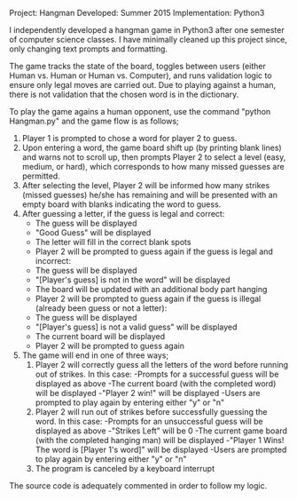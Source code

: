 Project: Hangman
Developed: Summer 2015
Implementation: Python3

I independently developed a hangman game in Python3 after one semester of computer science classes. I have minimally cleaned up this project since, only changing text prompts and formatting.

The game tracks the state of the board, toggles between users (either Human vs. Human or Human vs. Computer), and runs validation logic to ensure only legal moves are carried out. Due to playing against a human, there is not validation that the chosen word is in the dictionary.

To play the game agains a human opponent, use the command "python Hangman.py" and the game flow is as follows;

1) Player 1 is prompted to chose a word for player 2 to guess.
2) Upon entering a word, the game board shift up (by printing blank lines) and warns not to scroll up, then prompts Player 2 to select a level (easy, medium, or hard), which corresponds to how many missed guesses are permitted.
3) After selecting the level, Player 2 will be informed how many strikes (missed guesses) he/she has remaining and will be presented with an empty board with blanks indicating the word to guess.
4) After guessing a letter, if the guess is legal and correct:
    - The guess will be displayed
    - "Good Guess" will be displayed
    - The letter will fill in the correct blank spots
    - Player 2 will be prompted to guess again
  if the guess is legal and incorrect:
    - The guess will be displayed
    - "[Player's guess] is not in the word" will be displayed
    - The board will be updated with an additional body part hanging
    - Player 2 will be prompted to guess again
  if the guess is illegal (already been guess or not a letter):
    - The guess will be displayed
    - "[Player's guess] is not a valid guess" will be displayed
    - The current board will be displayed
    - Player 2 will be prompted to guess again
5) The game will end in one of three ways;
    1) Player 2 will correctly guess all the letters of the word before running out of strikes. In this case:
        -Prompts for a successful guess will be displayed as above
        -The current board (with the completed word) will be displayed
        -"Player 2 win!" will be displayed
        -Users are prompted to play again by entering either "y" or "n"
    2) Player 2 will run out of strikes before successfully guessing the word. In this case:
        -Prompts for an unsuccessful guess will be displayed as above
        -"Strikes Left" will be 0
        -The current game board (with the completed hanging man) will be displayed
        -"Player 1 Wins! The word is [Player 1's word]" will be displayed
        -Users are prompted to play again by entering either "y" or "n"
    3) The program is canceled by a keyboard interrupt
    
    
The source code is adequately commented in order to follow my logic.
        
        
        
        
        
        
        
        
     

